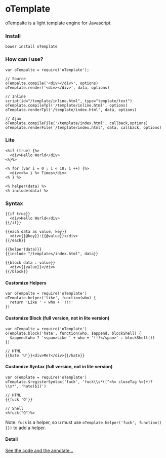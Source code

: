 # oTemplate

oTempalte is a light template engine for Javascript.

### Install

```
bower install oTemplate
```

### How can i use?

```
var oTempalte = require('oTemplate');

// Source
oTempalte.compile('<div></div>', options)
oTemplate.render('<div></div>', data, options)

// Inline
script(id="/template/inline.html", type="template/text")
oTemplate.compileTpl('/template/inline.html', options)
oTemplate.renderTpl('/template/index.html', data, options)

// Ajax
oTemplate.compileFile('/template/index.html', callback,options)
oTemplate.renderFile('/template/index.html', data, callback, options)
```

### Lite

```
<%if (true) {%>
  <div>Hello World</div>
<%}%>

<% for (var i = 0 ; i < 10; i ++) {%>
  <div><%= i %> Times</div>
<% } %>

<% helper(data) %>
<% include(data) %>
```

### Syntax

```
{{if true}}
  <div>Hello World</div>
{{/if}}

{{each data as value, key}}
  <div>{{@key}}:{{@value}}</div>
{{/each}}

{{helper(data)}}
{{include "/templates/index.html", data}}

{{block data : value}}
  <div>{{value}}</div>
{{/block}}
```

#### Customize Helpers

```
var oTempalte = require('oTemplate')
oTemplate.helper('like', function(who) {
  return 'Like ' + who + '!!!'
})
```

#### Customize Block (full version, not in lite version)

```
var oTempalte = require('oTemplate')
oTemplate.block('hate', function(who, $append, blockShell) {
  $append(who ? '<span>Like ' + who + '!!!</span>' : blockShell())
})

// HTML
{{hate 'U'}}<div>Me?</div>{{/hate}}
```

#### Customize Syntax (full version, not in lite version)

```
var oTemplate = require('oTemplate')
oTemplate.$registerSyntax('fuck', 'fuck\\s*([^<%= closeTag %>]+)?\\s*', 'hate($1)')

// HTML
{{fuck 'Q'}}

// Shell
<%fuck("Q")%>
```

Note: `fuck` is a helper, so u must use `oTemplate.helper('fuck', function() {})` to add a helper.

#### Detail

[See the code and the annotate...](https://github.com/DavidKk/oTemplate/blob/master/dist/oTemplate.js)